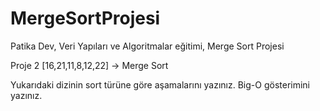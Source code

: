 # MergeSortProjesi
Patika Dev, Veri Yapıları ve Algoritmalar eğitimi, Merge Sort Projesi

Proje 2
[16,21,11,8,12,22] -> Merge Sort

Yukarıdaki dizinin sort türüne göre aşamalarını yazınız.
Big-O gösterimini yazınız.
